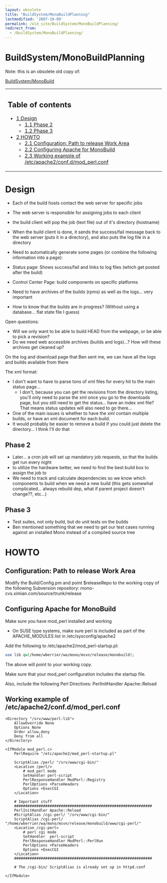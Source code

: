 ```yaml
---
layout: obsolete
title: "BuildSystem/MonoBuildPlanning"
lastmodified: '2007-10-09'
permalink: /old_site/BuildSystem/MonoBuildPlanning/
redirect_from:
  - /BuildSystem/MonoBuildPlanning/
---
```


BuildSystem/MonoBuildPlanning
=============================

 Note: this is an obsolete old copy of:

[BuildSystem/MonoBuild]({{site.github.url}}/old_site/BuildSystem/MonoBuild "BuildSystem/MonoBuild")

<table>
<col width="100%" />
<tbody>
<tr class="odd">
<td align="left"><h2>Table of contents</h2>
<ul>
<li><a href="#design">1 Design</a>
<ul>
<li><a href="#phase-2">1.1 Phase 2</a></li>
<li><a href="#phase-3">1.2 Phase 3</a></li>
</ul></li>
<li><a href="#howto">2 HOWTO</a>
<ul>
<li><a href="#configuration-path-to-release-work-area">2.1 Configuration: Path to release Work Area</a></li>
<li><a href="#configuring-apache-for-monobuild">2.2 Configuring Apache for MonoBuild</a></li>
<li><a href="#working-example-of-etcapache2confdmod-perlconf">2.3 Working example of /etc/apache2/conf.d/mod_perl.conf</a></li>
</ul></li>
</ul></td>
</tr>
</tbody>
</table>

Design
======

-   Each of the build hosts contact the web server for specific jobs
-   The web server is responsible for assigning jobs to each client
-   the build client will pop the job (text file) out of it's directory (hostname)
-   When the build client is done, it sends the success/fail message back to the web server (puts it in a directory), and also puts the log file in a directory
-   Need to automatically generate some pages (or combine the following information into a page):

-   Status page: Shows success/fail and links to log files (which get posted after the build)
-   Control Center Page: build components on specific platforms

-   Need to have archives of the builds (rpms) as well as the logs... very important

-   How to know that the builds are in progress? (Without using a database... flat state file I guess)

Open questions:

-   Will we only want to be able to build HEAD from the webpage, or be able to pick a revision?
-   Do we need web accessible archives (builds and logs)...? How will these archives get cleaned up?

On the log and download page that Ben sent me, we can have all the logs and builds available from there

The xml format:

-   I don't want to have to parse tons of xml files for every hit to the main status page...
    -   I don't, because you can get the revisions from the directory listing, you'll only need to parse the xml once you go to the downloads page, but you still need to get the status... have an index xml file? That means status updates will also need to go there...
-   One of the main issues is whether to have the xml contain multiple builds, or have an xml document for each build.
-   It would probably be easier to remove a build if you could just delete the directory... I think I'll do that

Phase 2
-------

-   Later... a cron job will set up mandatory job requests, so that the builds get run every night
-   to utilize the hardware better, we need to find the best build box to assign the job to
-   We need to track and calculate dependencies so we know which components to build when we need a new build (this gets somewhat complicated... always rebuild dep, what if parent project doesn't change??, etc...)

Phase 3
-------

-   Test suites, not only build, but do unit tests on the builds
-   Ben mentioned something that we need to get our test cases running against an installed Mono instead of a compiled source tree

HOWTO
=====

Configuration: Path to release Work Area
----------------------------------------

Modify the Build/Config.pm and point \$releaseRepo to the working copy of the following Subversion repository: mono-cvs.ximian.com/source/trunk/release

Configuring Apache for MonoBuild
--------------------------------

Make sure you have mod\_perl installed and working

-   On SUSE type systems, make sure perl is included as part of the APACHE\_MODULES list in /etc/sysconfig/apache2

Add the following to /etc/apache2/mod\_perl-startup.pl:

``` perl
use lib qw(/home/wberrier/wa/mono/msvn/release/monobuild);
```

The above will point to your working copy.

Make sure that your mod\_perl configuration includes the startup file.

Also, include the following Perl Directives: PerlInitHandler Apache::Reload

Working example of /etc/apache2/conf.d/mod\_perl.conf
-----------------------------------------------------

    <Directory "/srv/www/perl-lib">
        AllowOverride None
        Options None
        Order allow,deny
        Deny from all
    </Directory>

    <IfModule mod_perl.c>
        PerlRequire "/etc/apache2/mod_perl-startup.pl"

        ScriptAlias /perl/ "/srv/www/cgi-bin/"
        <Location /perl/>
            # mod_perl mode
            SetHandler perl-script
            PerlResponseHandler ModPerl::Registry
            PerlOptions +ParseHeaders
            Options +ExecCGI
        </Location>

        # Important stuff
        ##############################################################
        PerlInitHandler Apache::Reload
        #ScriptAlias /cgi-perl/ "/srv/www/cgi-bin/"
        ScriptAlias /cgi-perl/ "/home/wberrier/wa/mono/msvn/release/monobuild/www/cgi-perl/"
        <Location /cgi-perl>
            # perl cgi mode
            SetHandler  perl-script
            PerlResponseHandler ModPerl::PerlRun
            PerlOptions +ParseHeaders
            Options +ExecCGI
        </Location>
        ##############################################################

        # The /cgi-bin/ ScriptAlias is already set up in httpd.conf

    </IfModule>

